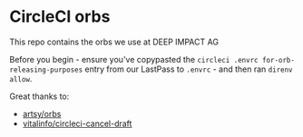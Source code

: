 # CircleCI orbs

This repo contains the orbs we use at DEEP IMPACT AG

Before you begin - ensure you've copypasted the `circleci .envrc for-orb-releasing-purposes` entry
from our LastPass to `.envrc` - and then ran `direnv allow`.

Great thanks to:
- [artsy/orbs](https://github.com/artsy/orbs)
- [vitalinfo/circleci-cancel-draft](https://github.com/vitalinfo/circleci-cancel-draft)

